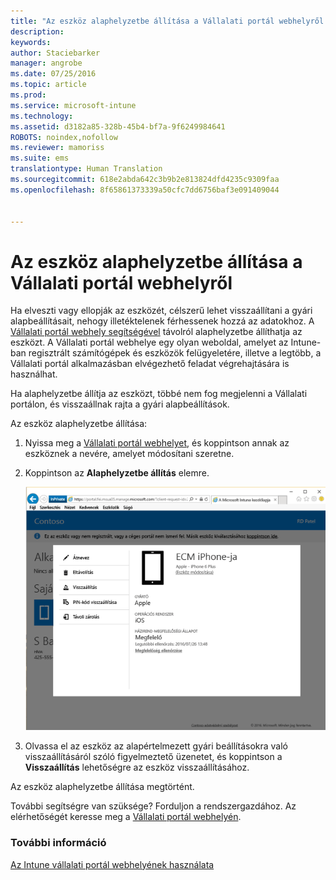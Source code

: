 ```yaml
---
title: "Az eszköz alaphelyzetbe állítása a Vállalati portál webhelyről | Microsoft Intune"
description: 
keywords: 
author: Staciebarker
manager: angrobe
ms.date: 07/25/2016
ms.topic: article
ms.prod: 
ms.service: microsoft-intune
ms.technology: 
ms.assetid: d3182a85-328b-45b4-bf7a-9f6249984641
ROBOTS: noindex,nofollow
ms.reviewer: mamoriss
ms.suite: ems
translationtype: Human Translation
ms.sourcegitcommit: 618e2abda642c3b9b2e813824dfd4235c9309faa
ms.openlocfilehash: 8f65861373339a50cfc7dd6756baf3e091409044


---
```



# Az eszköz alaphelyzetbe állítása a Vállalati portál webhelyről

Ha elveszti vagy ellopják az eszközét, célszerű lehet visszaállítani a gyári alapbeállításait, nehogy illetéktelenek férhessenek hozzá az adatokhoz. A [Vállalati portál webhely segítségével](http://portal.manage.microsoft.com) távolról alaphelyzetbe állíthatja az eszközt. A Vállalati portál webhelye egy olyan weboldal, amelyet az Intune-ban regisztrált számítógépek és eszközök felügyeletére, illetve a legtöbb, a Vállalati portál alkalmazásban elvégezhető feladat végrehajtására is használhat.

Ha alaphelyzetbe állítja az eszközt, többé nem fog megjelenni a Vállalati portálon, és visszaállnak rajta a gyári alapbeállítások.

Az eszköz alaphelyzetbe állítása:

1.  Nyissa meg a [Vállalati portál webhelyet](http://portal.manage.microsoft.com), és koppintson annak az eszköznek a nevére, amelyet módosítani szeretne.

2.  Koppintson az **Alaphelyzetbe állítás** elemre.

    ![reset-device-option-on-company-portal-website](./media//iwp-screen-with-all-options.png)

3. Olvassa el az eszköz az alapértelmezett gyári beállításokra való visszaállításáról szóló figyelmeztető üzenetet, és koppintson a **Visszaállítás** lehetőségre az eszköz visszaállításához.

Az eszköz alaphelyzetbe állítása megtörtént.

További segítségre van szüksége? Forduljon a rendszergazdához. Az elérhetőségét keresse meg a [Vállalati portál webhelyén](http://portal.manage.microsoft.com).

### További információ
[Az Intune vállalati portál webhelyének használata](using-the-intune-company-portal-website.md)



<!--HONumber=Jul16_HO4-->


